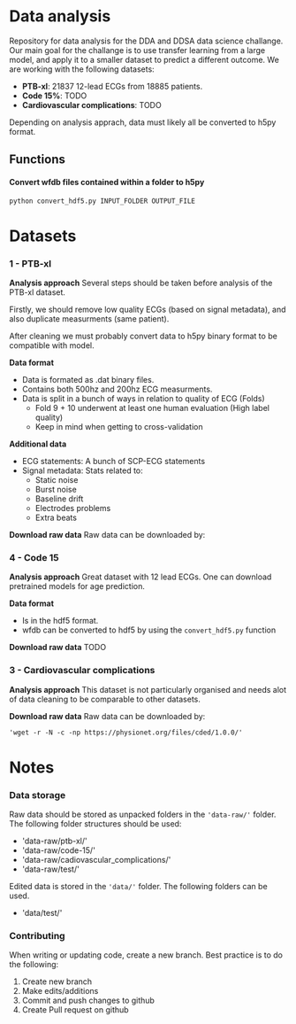 # Data analysis
Repository for data analysis for the DDA and DDSA data science challange. Our main goal for the challange is to use transfer learning from a large model, and apply it to a smaller dataset to predict a different outcome. We are working with the following datasets:
* **PTB-xl**: 21837 12-lead ECGs from 18885 patients. 
* **Code 15%**: TODO
* **Cardiovascular complications**: TODO

Depending on analysis apprach, data must likely all be converted to h5py format.

## Functions
#### Convert wfdb files contained within a folder to h5py
  ```python convert_hdf5.py INPUT_FOLDER OUTPUT_FILE```

# Datasets
### 1 - PTB-xl
**Analysis approach**
Several steps should be taken before analysis of the PTB-xl dataset.

Firstly, we should remove low quality ECGs (based on signal metadata), and also duplicate measurments (same patient).

After cleaning we must probably convert data to h5py binary format to be compatible with model.

**Data format**
* Data is formated as .dat binary files.
* Contains both 500hz and 200hz ECG measurments.
* Data is split in a bunch of ways in relation to quality of ECG (Folds)
  * Fold 9 + 10 underwent at least one human evaluation (High label quality)
  * Keep in mind when getting to cross-validation

**Additional data**
* ECG statements: A bunch of SCP-ECG statements
* Signal metadata: Stats related to:
  * Static noise
  * Burst noise
  * Baseline drift
  * Electrodes problems 
  * Extra beats

**Download raw data**
Raw data can be downloaded by:
### 4 - Code 15
**Analysis approach**
Great dataset with 12 lead ECGs. One can download pretrained models for age prediction.

**Data format**
* Is in the hdf5 format.
* wfdb can be converted to hdf5 by using the `convert_hdf5.py` function

**Download raw data**
TODO

### 3 - Cardiovascular complications
**Analysis approach**
This dataset is not particularly organised and needs alot of data cleaning to be comparable to other datasets.

**Download raw data**
Raw data can be downloaded by:
```
'wget -r -N -c -np https://physionet.org/files/cded/1.0.0/'
```
# Notes
### Data storage
Raw data should be stored as unpacked folders in the `'data-raw/'` folder. The following folder structures should be used:
* 'data-raw/ptb-xl/'
* 'data-raw/code-15/'
* 'data-raw/cadiovascular_complications/'
* 'data-raw/test/'

Edited data is stored in the `'data/'` folder. The following folders can be used.
* 'data/test/'

### Contributing
When writing or updating code, create a new branch. Best practice is to do the following:
1. Create new branch
2. Make edits/additions
3. Commit and push changes to github
4. Create Pull request on github
